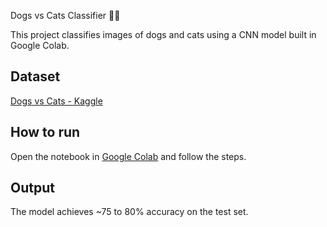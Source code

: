  Dogs vs Cats Classifier 🐶🐱

This project classifies images of dogs and cats using a CNN model built in Google Colab.

## Dataset
[Dogs vs Cats - Kaggle](https://www.kaggle.com/datasets/salader/dogs-vs-cats)

## How to run
Open the notebook in [Google Colab](https://colab.research.google.com) and follow the steps.

## Output
The model achieves ~75 to 80% accuracy on the test set.
